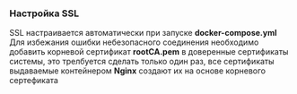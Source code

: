 <h3>Настройка SSL</h3>
SSL настраивается автоматически при запуске <b>docker-compose.yml</b>
<br>
Для избежания ошибки небезопасного соединения необходимо добавить 
корневой сертификат <b>rootCA.pem</b> в доверенные сертификаты системы, это трелбуется сделать
только один раз, все сертификаты выдаваемые контейнером <b>Nginx</b> создают их на основе
корневого сертефиката